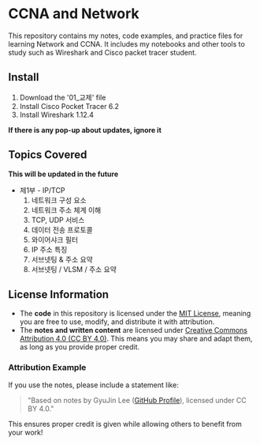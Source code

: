 # CCNA and Network
This repository contains my notes, code examples, and practice files for learning Network and CCNA. It includes my notebooks and other tools to study such as Wireshark and Cisco packet tracer student.

## Install
1. Download the '01_교제' file
2. Install Cisco Pocket Tracer 6.2 
3. Install Wireshark 1.12.4 

**If there is any pop-up about updates, ignore it**


## Topics Covered
**This will be updated in the future**
- 제1부 - IP/TCP 
  1. 네트워크 구성 요소
  2. 네트워크 주소 체계 이해
  3. TCP, UDP 서비스
  4. 데이터 전송 프로토콜
  5. 와이어샤크 필터
  6. IP 주소 특징
  7. 서브넷팅 & 주소 요약
  8. 서브넷팅 / VLSM / 주소 요약

## License Information

- The **code** in this repository is licensed under the [MIT License](LICENSE), meaning you are free to use, modify, and distribute it with attribution.
- The **notes and written content** are licensed under [Creative Commons Attribution 4.0 (CC BY 4.0)](https://creativecommons.org/licenses/by/4.0/). This means you may share and adapt them, as long as you provide proper credit.

### Attribution Example
If you use the notes, please include a statement like:
> "Based on notes by GyuJin Lee ([GitHub Profile](https://github.com/JinLeeGG)), licensed under CC BY 4.0."

This ensures proper credit is given while allowing others to benefit from your work!
